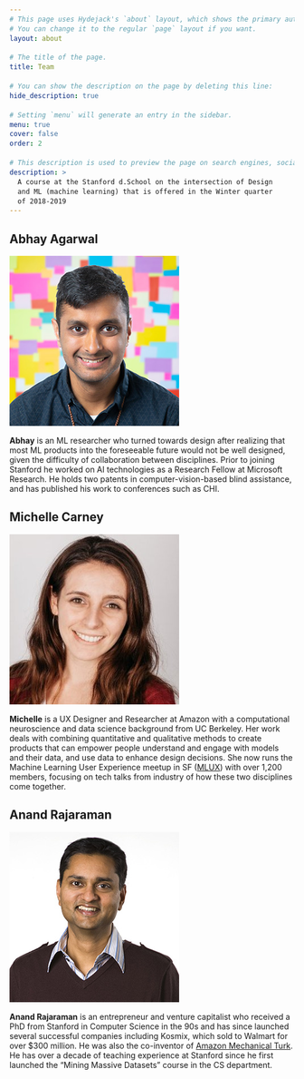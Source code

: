 ```yaml
---
# This page uses Hydejack's `about` layout, which shows the primary author's picture and about text at the top.
# You can change it to the regular `page` layout if you want.
layout: about

# The title of the page.
title: Team

# You can show the description on the page by deleting this line:
hide_description: true

# Setting `menu` will generate an entry in the sidebar.
menu: true
cover: false
order: 2

# This description is used to preview the page on search engines, social media, etc.
description: >
  A course at the Stanford d.School on the intersection of Design
  and ML (machine learning) that is offered in the Winter quarter
  of 2018-2019
---
```


## Abhay Agarwal
<img alt="Abhay Agarwal" src="/assets/img/team/abhay-square.jpg" data-width="300" data-height="300" />

**Abhay** is an ML researcher who turned towards design after realizing that most ML products into the foreseeable future would not be well designed, given the difficulty of collaboration between disciplines. Prior to joining Stanford he worked on AI technologies as a Research Fellow at Microsoft Research. He holds two patents in computer-vision-based blind assistance, and has published his work to conferences such as CHI. 

## Michelle Carney
<img alt="Michelle Carney" src="/assets/img/team/michelle-square.jpg" data-width="300" data-height="300" />

**Michelle** is a UX Designer and Researcher at Amazon with a computational neuroscience and data science background from UC Berkeley. Her work deals with combining quantitative and qualitative methods to create products that can empower people understand and engage with models and their data, and use data to enhance design decisions. She now runs the Machine Learning User Experience meetup in SF ([MLUX]) with over 1,200 members, focusing on tech talks from industry of how these two disciplines come together.

## Anand Rajaraman
<img alt="Anand Rajaraman" src="/assets/img/team/anand-square.jpg" data-width="300" data-height="300" />

**Anand Rajaraman** is an entrepreneur and venture capitalist who received a PhD from Stanford in Computer Science in the 90s and has since launched several successful companies including Kosmix, which sold to Walmart for over $300 million. He was also the co-inventor of [Amazon Mechanical Turk]. He has over a decade of teaching experience at Stanford since he first launched the “Mining Massive Datasets” course in the CS department. 

[MLUX]: https://www.meetup.com/MLUXSF/
[Amazon Mechanical Turk]: https://www.mturk.com